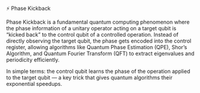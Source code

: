 ⚡ Phase Kickback

Phase Kickback is a fundamental quantum computing phenomenon where the phase information of a unitary operator acting on a target qubit is “kicked back” to the control qubit of a controlled operation. Instead of directly observing the target qubit, the phase gets encoded into the control register, allowing algorithms like Quantum Phase Estimation (QPE), Shor’s Algorithm, and Quantum Fourier Transform (QFT) to extract eigenvalues and periodicity efficiently.

In simple terms: the control qubit learns the phase of the operation applied to the target qubit — a key trick that gives quantum algorithms their exponential speedups.
